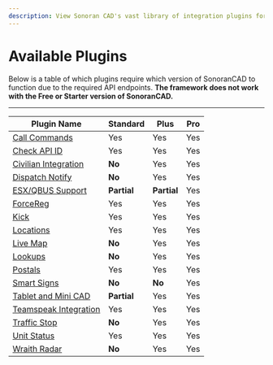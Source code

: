 ```yaml
---
description: View Sonoran CAD's vast library of integration plugins for your community!
---
```


# Available Plugins

Below is a table of which plugins require which version of SonoranCAD to function due to the required API endpoints. **The framework does not work with the Free or Starter version of SonoranCAD.**

****

| Plugin Name                                     | **Standard** | Plus        | Pro |
| ----------------------------------------------- | ------------ | ----------- | --- |
| [Call Commands](call-commands.md)               | Yes          | Yes         | Yes |
| [Check API ID](api-id-checker.md)               | Yes          | Yes         | Yes |
| [Civilian Integration](civilian-integration.md) | **No**       | Yes         | Yes |
| [Dispatch Notify](dispatch-notify.md)           | **No**       | Yes         | Yes |
| [ESX/QBUS Support](esx-support.md)              | **Partial**  | **Partial** | Yes |
| [ForceReg](forcereg.md)                         | Yes          | Yes         | Yes |
| [Kick](kick.md)                                 | Yes          | Yes         | Yes |
| [Locations](locations.md)                       | Yes          | Yes         | Yes |
| [Live Map](live-map/)                           | **No**       | Yes         | Yes |
| [Lookups](lookups.md)                           | **No**       | Yes         | Yes |
| [Postals](postals.md)                           | Yes          | Yes         | Yes |
| [Smart Signs](smart-signs.md)                   | **No**       | **No**      | Yes |
| [Tablet and Mini CAD](tablet.md)                | **Partial**  | Yes         | Yes |
| [Teamspeak Integration](teamspeak-3.md)         | Yes          | Yes         | Yes |
| [Traffic Stop](traffic-stop.md)                 | **No**       | Yes         | Yes |
| [Unit Status](unit-status.md)                   | Yes          | Yes         | Yes |
| [Wraith Radar](wraithv2.md)                     | **No**       | Yes         | Yes |
